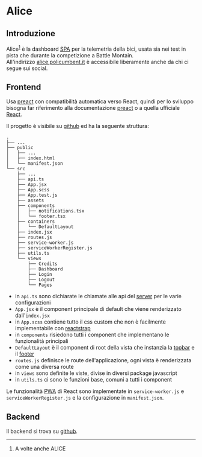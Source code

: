 # Alice

## Introduzione

Alice<sup class="note">[1](#note1)</sup> è la dashboard [SPA] per la telemetria della bici, usata sia nei test in pista che durante la competizione a Battle Montain.  
All'indirizzo [alice.policumbent.it](alice.policumbent.it) è accessibile liberamente anche da chi ci segue sui social.

## Frontend

Usa [preact] con compatibilità automatica verso React, quindi per lo sviluppo bisogna far riferimento alla documentazione [preact][p_doc] o a quella ufficiale [React][r_doc].

Il progetto è visibile su [github] ed ha la seguente struttura:

```treeview
.
├── ...
├── public
│   ├── ...
│   ├── index.html
│   └── manifest.json
└── src
    ├── ...
    ├── api.ts
    ├── App.jsx
    ├── App.scss
    ├── App.test.js
    ├── assets
    ├── components
    │   ├── notifications.tsx
    │   └── footer.tsx
    ├── containers
    │   └── DefaultLayout
    ├── index.jsx
    ├── routes.js
    ├── service-worker.js
    ├── serviceWorkerRegister.js
    ├── utils.ts
    └── views
        ├── Credits
        ├── Dashboard
        ├── Login
        ├── Logout
        └── Pages
```

- in `api.ts` sono dichiarate le chiamate alle api del [server](#backend) per le varie configurazioni
- `App.jsx` è il component principale di default che viene renderizzato dall'`index.jsx`
- in `App.scss` contiene tutto il css custom che non è facilmente implementabile con [reactstrap]
- in `components` risiedono tutti i component che implementano le funzionalità principali
- `DefaultLayout` è il component di root della vista che instanzia la <u>topbar</u> e il <u>footer</u>
- `routes.js` definisce le route dell'applicazione, ogni vista è renderizzata come una diversa route
- in `views` sono definite le viste, divise in diversi package javascript
- in `utils.ts` ci sono le funzioni base, comuni a tutti i component

Le funzionalità [PWA] di React sono implementate in `service-worker.js` e `serviceWorkerRegister.js` e la configurazione in `manifest.json`.

<!-- Link markdown -->

[spa]: https://it.wikipedia.org/wiki/Single-page_application
[preact]: https://preactjs.com/
[p_doc]: https://preactjs.com/guide/v10/getting-started
[r_doc]: https://it.reactjs.org/docs/getting-started.html
[github]: https://github.com/policumbent/alice
[reactstrap]: https://reactstrap.github.io/
[pwa]: https://it.wikipedia.org/wiki/Progressive_Web_App

## Backend

<!-- TODO: backend doc -->

Il backend si trova su [github][b].

<!-- Link markdown -->

[b]: https://github.com/policumbent/SyncServer3

---

<!-- Note piè di pagina -->

1. <a id="note1"></a> A volte anche ALICE
